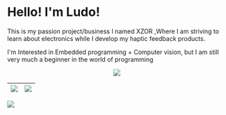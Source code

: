 # Hello! I'm Ludo!
<p align="center">

This is my passion project/business I named XZOR
,Where I am striving to learn about electronics while I develop my haptic feedback products.
</p>
<p align="center">

I'm Interested in Embedded programming + Computer vision,
but I am still very much a beginner in the world of programming
</p>
<p align="center">
 
<img align="center" src="https://pbs.twimg.com/media/E-nU6LxVcAEnO81?format=jpg&name=large">
  
</p>


| <img align="center" src="https://github-readme-stats-six-snowy.vercel.app/api?username=L-udo&theme=dark"> </a> | <img align="center" src="https://github-readme-stats-six-snowy.vercel.app/api/top-langs/?username=L-udo&theme=dark"> |
| ------------- | ------------- |


<img align="left" src="https://komarev.com/ghpvc/?username=L-udo&color=grey&style=flat-square" >


